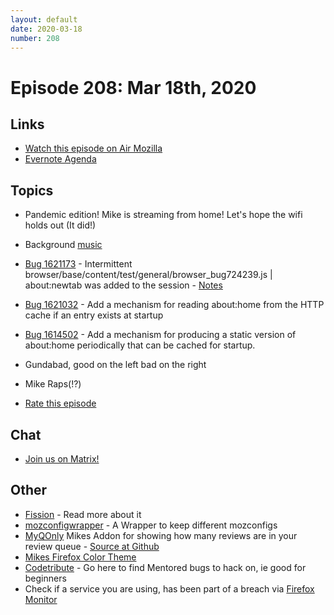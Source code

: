```yaml
---
layout: default
date: 2020-03-18
number: 208
---
```


# Episode 208: Mar 18th, 2020

## Links
* [Watch this episode on Air Mozilla](https://air.mozilla.org/event-redirect/359654/)
* [Evernote Agenda](https://www.evernote.com/shard/s434/client/snv?noteGuid=c4494bc4-09a8-474d-a89b-d027ff8f87dc&noteKey=59ec4c9087c616dd&sn=https%3A%2F%2Fwww.evernote.com%2Fshard%2Fs434%2Fsh%2Fc4494bc4-09a8-474d-a89b-d027ff8f87dc%2F59ec4c9087c616dd&title=March%2B18th%252C%2B2020%2B-%2BEpisode%2B208)

## Topics
* Pandemic edition! Mike is streaming from home! Let's hope the wifi holds out (It did!)
* Background [music](https://freemusicarchive.org/music/Broke_For_Free/Petal)
* [Bug 1621173](https://bugzilla.mozilla.org/show_bug.cgi?id=1621173) - Intermittent browser/base/content/test/general/browser_bug724239.js | about:newtab was added to the session - [Notes](https://www.evernote.com/l/AbKKuqOi43BAh4CH5U6jvL0HE35zuww0fxY)
* [Bug 1621032](https://bugzilla.mozilla.org/show_bug.cgi?id=1621032) - Add a mechanism for reading about:home from the HTTP cache if an entry exists at startup
* [Bug 1614502](https://bugzilla.mozilla.org/show_bug.cgi?id=1614502) - Add a mechanism for producing a static version of about:home periodically that can be cached for startup.
* Gundabad, good on the left bad on the right
* Mike Raps(!?)

* [Rate this episode](https://forms.gle/gGQ4wpb3qQ3RRbvt6)

## Chat
* [Join us on Matrix!](https://matrix.to/#/!enWuAmKDOEEPYejXRk:mozilla.org?via=mozilla.org&via=raim.ist)

## Other
* [Fission](https://firefox-source-docs.mozilla.org/dom/dom/Fission.html) - Read more about it
* [mozconfigwrapper](https://github.com/ahal/mozconfigwrapper) - A Wrapper to keep different mozconfigs
* [MyQOnly](https://addons.mozilla.org/en-US/firefox/addon/myqonly/) Mikes Addon for showing how many reviews are in your review queue - [Source at Github](https://github.com/mikeconley/myqonly)
* [Mikes Firefox Color Theme](https://addons.mozilla.org/en-US/firefox/addon/electricbluegaloo/)
* [Codetribute](https://codetribute.mozilla.org/) - Go here to find Mentored bugs to hack on, ie good for beginners
* Check if a service you are using, has been part of a breach via [Firefox Monitor](https://monitor.firefox.com/breaches)

